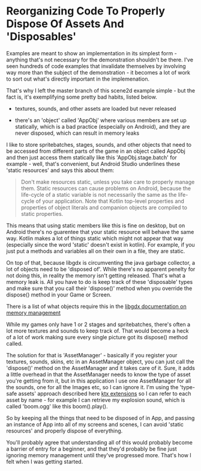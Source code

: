 # Reorganizing Code To Properly Dispose Of Assets And 'Disposables'

Examples are meant to show an implementation in its simplest form - anything that's not necessary for the demonstration shouldn't be there. 
I've seen hundreds of code examples that invalidate themselves by involving way more than the subject of the demonstration - it becomes a lot 
of work to sort out what's directly important in the implemenation.

That's why I left the master branch of this scene2d example simple - but the fact is, it's exemplifying some pretty bad habits, listed below.

- textures, sounds, and other assets are loaded but never released

- there's an 'object' called 'AppObj' where various members are set up statically, which is a bad practice (especially on Android), and they 
are never disposed, which can result in memory leaks

I like to store spritebatches, stages, sounds, and other objects that need to be accessed from different parts of the game in an object called 
AppObj and then just access them statically like this 'AppObj.stage.batch' for example - well, that's convenient, but Android Studio 
underlines these 'static resources' and says this about them:

> Don't make resources static, unless you take care to properly manage them. Static resources can cause problems on Android, because the 
life-cycle of a static variable is not necessarily the same as the life-cycle of your application.  Note that Kotlin top-level properties and 
properties of object literals and companion objects are compiled to static properties. 

This means that using static members like this is fine on desktop, but on Android there's no guarentee that your static resource will behave 
the same way. Kotlin makes a lot of things static which might not appear that way (especially since the word 'static' doesn't exist in 
kotlin). For example, if you just put a methods and variables all on their own in a file, they are static. 

On top of that, because libgdx is circumventing the java garbage collector, a lot of objects need to be 'disposed of'. While there's no 
apparent penelty for not doing this, in reality the memory isn't getting released. That's what a memory leak is. All you have to do is keep 
track of these 'disposable' types and make sure that you call their 'dispose()' method when you override the dispose() method in your Game or 
Screen.

There is a list of what objects require this in the [libgdx documentation on memory management](https://github.com/libgdx/libgdx/wiki/Memory-management)

While my games only have 1 or 2 stages and spritebatches, there's often a lot more textures and sounds to keep track of. That would become a 
heck of a lot of work making sure every single picture got its dispose() method called. 

The solution for that is 'AssetManager' - basically if you register your textures, sounds, skins, etc in an AssetManager object, you can just 
call the 'dispose()' method on the AssetManager and it takes care of it. Sure, it adds a little overhead in that the AssetManager needs to 
know the type of asset you're getting from it, but in this application I use one AssetManager for all the sounds, one for all the Images etc, 
so I can ignore it. I'm using the 'type-safe assets' approach described here [ktx 
extensions](https://github.com/libktx/ktx/tree/master/assets) so I can refer to each asset by name - for example I can retrieve my explosion 
sound, which is called 'boom.ogg' like this boom().play().

So by keeping all the things that need to be disposed of in App, and passing an instance of App into all of my screens and scenes, I can avoid 
'static resources' and properly dispose of everything.

You'll probably agree that understanding all of this would probably become a barrier of entry for a beginner, and that they'd probably be fine 
just ignoring memory management until they've progressed more. That's how I felt when I was getting started.
